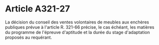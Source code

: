 # Article A321-27

La décision du conseil des ventes volontaires de meubles aux enchères publiques prévue à l'article R. 321-66 précise, le cas échéant, les matières du programme de l'épreuve d'aptitude et la durée du stage d'adaptation proposés au requérant.
